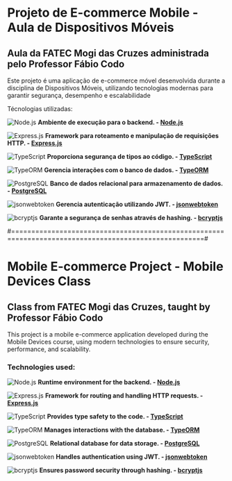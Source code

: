 # Projeto de E-commerce Mobile - Aula de Dispositivos Móveis
## Aula da FATEC Mogi das Cruzes administrada pelo Professor Fábio Codo

Este projeto é uma aplicação de e-commerce móvel desenvolvida durante a disciplina de Dispositivos Móveis, utilizando tecnologias modernas para garantir segurança, desempenho e escalabilidade

Técnologias utilizadas:

![Node.js](https://img.shields.io/badge/Node.js-339933?style=for-the-badge&logo=nodedotjs&logoColor=white)  **Ambiente de execução para o backend. - [Node.js](https://nodejs.org/)**  

![Express.js](https://img.shields.io/badge/Express.js-000000?style=for-the-badge&logo=express&logoColor=white)  **Framework para roteamento e manipulação de requisições HTTP. - [Express.js](https://expressjs.com/)**  

![TypeScript](https://img.shields.io/badge/TypeScript-007ACC?style=for-the-badge&logo=typescript&logoColor=white)  **Proporciona segurança de tipos ao código. - [TypeScript](https://www.typescriptlang.org/)**  

![TypeORM](https://img.shields.io/badge/TypeORM-262627?style=for-the-badge&logo=typeorm&logoColor=white)  **Gerencia interações com o banco de dados. - [TypeORM](https://typeorm.io/)**  

![PostgreSQL](https://img.shields.io/badge/PostgreSQL-336791?style=for-the-badge&logo=postgresql&logoColor=white)  **Banco de dados relacional para armazenamento de dados. - [PostgreSQL](https://www.postgresql.org/)**  

![jsonwebtoken](https://img.shields.io/badge/JSONWebToken-000000?style=for-the-badge&logo=jsonwebtokens&logoColor=white)  **Gerencia autenticação utilizando JWT. - [jsonwebtoken](https://github.com/auth0/node-jsonwebtoken)**  

![bcryptjs](https://img.shields.io/badge/bcryptjs-00C7B7?style=for-the-badge&logo=lock&logoColor=white)  **Garante a segurança de senhas através de hashing. - [bcryptjs](https://www.npmjs.com/package/bcryptjs)**  

#======================================================================================================#

# Mobile E-commerce Project - Mobile Devices Class  
## Class from FATEC Mogi das Cruzes, taught by Professor Fábio Codo  

This project is a mobile e-commerce application developed during the Mobile Devices course, using modern technologies to ensure security, performance, and scalability.  

### Technologies used:  

![Node.js](https://img.shields.io/badge/Node.js-339933?style=for-the-badge&logo=nodedotjs&logoColor=white)  **Runtime environment for the backend. - [Node.js](https://nodejs.org/)**  

![Express.js](https://img.shields.io/badge/Express.js-000000?style=for-the-badge&logo=express&logoColor=white)  **Framework for routing and handling HTTP requests. - [Express.js](https://expressjs.com/)**  

![TypeScript](https://img.shields.io/badge/TypeScript-007ACC?style=for-the-badge&logo=typescript&logoColor=white)  **Provides type safety to the code. - [TypeScript](https://www.typescriptlang.org/)**  

![TypeORM](https://img.shields.io/badge/TypeORM-262627?style=for-the-badge&logo=typeorm&logoColor=white)  **Manages interactions with the database. - [TypeORM](https://typeorm.io/)**  

![PostgreSQL](https://img.shields.io/badge/PostgreSQL-336791?style=for-the-badge&logo=postgresql&logoColor=white)  **Relational database for data storage. - [PostgreSQL](https://www.postgresql.org/)**  

![jsonwebtoken](https://img.shields.io/badge/JSONWebToken-000000?style=for-the-badge&logo=jsonwebtokens&logoColor=white)  **Handles authentication using JWT. - [jsonwebtoken](https://github.com/auth0/node-jsonwebtoken)**  

![bcryptjs](https://img.shields.io/badge/bcryptjs-00C7B7?style=for-the-badge&logo=lock&logoColor=white)  **Ensures password security through hashing. - [bcryptjs](https://www.npmjs.com/package/bcryptjs)**  
